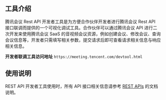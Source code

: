 ## 工具介绍
腾讯会议 Rest API 开发者工具是为方便合作伙伴开发者进行腾讯会议 Rest API 接口联调而提供的一个可视化调试工具。合作伙伴可以通过腾讯会议 API 进行二次开发来使用腾讯会议 SaaS 的音视频会议资源，例如创建会议、修改会议、查询会议信息等，开发者只需填写相关参数，提交请求后即可查看请求相关信息与响应相关信息。

**开发者联调工具访问地址**
`https://meeting.tencent.com/devtool.html`

## 使用说明
REST API 开发者工具使用时，所有 API 接口相关信息请参考 [REST APIs](https://cloud.tencent.com/document/product/1095/42417) 的文档说明。
